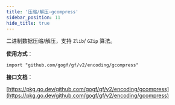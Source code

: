 ```yaml
---
title: '压缩/解压-gcompress'
sidebar_position: 11
hide_title: true
---
```


二进制数据压缩/解压，支持 `Zlib`/ `GZip` 算法。

**使用方式**：

```
import "github.com/gogf/gf/v2/encoding/gcompress"
```

**接口文档**：

[https://pkg.go.dev/github.com/gogf/gf/v2/encoding/gcompress](https://pkg.go.dev/github.com/gogf/gf/v2/encoding/gcompress)